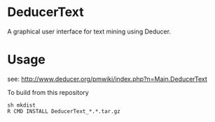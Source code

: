 # DeducerText
A graphical user interface for text mining using Deducer.

# Usage

see: http://www.deducer.org/pmwiki/index.php?n=Main.DeducerText 


To build from this repository

```
sh mkdist
R CMD INSTALL DeducerText_*.*.tar.gz
```